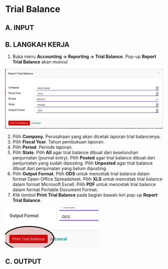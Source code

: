 # Trial Balance

## A. INPUT

## B. LANGKAH KERJA

1. Buka menu **Accounting -> Reporting -> Trial Balance**. Pop-up **Report Trial Balance** akan muncul

![](../../img/trial-balance/pop-up-report-trial-balance.png)

2. Pilih **Company**. Perusahaan yang akan dicetak laporan trial balancenya.
3. Pilih **Fiscal Year**. Tahun pembukuan laporan.
4. Pilih **Period**. Periode laporan.
5. Pilih **State**. Pilih **All** agar trial balance dibuat dari keseluruhan penjurnalan (journal entry). Pilih **Posted** agar trial balance dibuat dari penjurnalan yang sudah diposting. Pilih **Unposted** agar trial balance dibuat dari penjurnalan yang belum diposting.
6. Pilih **Output Format**. Pilih **ODS** untuk mencetak trial balance dalam format Open-Office Spreadsheet. Pilih **XLS** untuk mencetak trial balance dalam format Microsoft Excell. Pilih **PDF** untuk mencetak trial balance dalam format Portable Document Format.
7. Klik tombol **Print Trial Balance** pada bagian bawah-kiri pop-up **Report Trial Balance**.

![](../../img/trial-balance/tombol-print.png)

## C. OUTPUT
